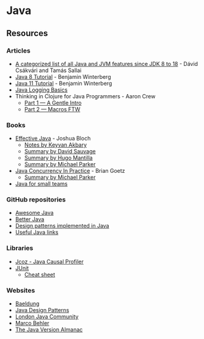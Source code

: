 # Java

## Resources

### Articles

* [A categorized list of all Java and JVM features since JDK 8 to 18](https://advancedweb.hu/a-categorized-list-of-all-java-and-jvm-features-since-jdk-8-to-18/) - Dávid Csákvári and Tamás Sallai
* [Java 8 Tutorial](https://winterbe.com/posts/2014/03/16/java-8-tutorial/) - Benjamin Winterberg
* [Java 11 Tutorial](https://winterbe.com/posts/2018/09/24/java-11-tutorial/) - Benjamin Winterberg
* [Java Logging Basics](https://www.loggly.com/ultimate-guide/java-logging-basics/)
* Thinking in Clojure for Java Programmers - Aaron Crew
  * [Part 1 — A Gentle Intro](https://www.factual.com/blog/thinking-in-clojure-for-java-programmers-1/)
  * [Part 2 — Macros FTW](https://www.factual.com/blog/thinking-in-clojure-for-java-programmers-part-2/)

### Books

* [Effective Java](https://smile.amazon.co.uk/Effective-Java-Joshua-Bloch/dp/0134685997) - Joshua Bloch
  * [Notes by Keyvan Akbary](https://keyvanakbary.github.io/learning-notes/books/effective-java/)
  * [Summary by David Sauvage](https://github.com/david-sauvage/effective-java-summary)
  * [Summary by Hugo Mantilla](https://github.com/HugoMatilla/Effective-JAVA-Summary)
  * [Summary by Michael Parker](https://github.com/mgp/book-notes/blob/master/effective-java-2nd-edition.markdown)
* [Java Concurrency In Practice](https://smile.amazon.co.uk/Java-Concurrency-Practice-Brian-Goetz/dp/0321349601) - Brian Goetz
  * [Summary by Michael Parker](https://github.com/mgp/book-notes/blob/master/java-concurrency-in-practice.markdown)
* [Java for small teams](https://ncrcoe.gitbooks.io/java-for-small-teams/content/)

### GitHub repositories

* [Awesome Java](https://github.com/akullpp/awesome-java)
* [Better Java](https://github.com/cxxr/better-java)
* [Design patterns implemented in Java](https://github.com/iluwatar/java-design-patterns)
* [Useful Java links](https://github.com/Vedenin/useful-java-links)

### Libraries

* [Jcoz - Java Causal Profiler](https://decave.github.io/JCoz/)
* [JUnit](https://junit.org/junit5/)
  * [Cheat sheet](https://files.jrebel.com/pdf/zt\_junit\_cheat\_sheet.pdf)

### Websites

* [Baeldung](https://www.baeldung.com/)
* [Java Design Patterns](https://java-design-patterns.com/)
* [London Java Community](https://londonjavacommunity.co.uk/)
* [Marco Behler](https://www.marcobehler.com/)
* [The Java Version Almanac](https://javaalmanac.io/)

